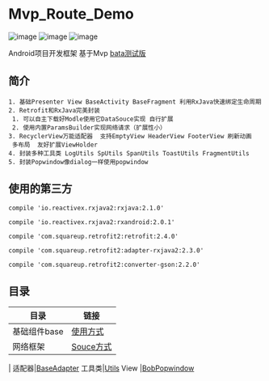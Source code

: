 # Mvp_Route_Demo

![image](https://travis-ci.org/Alamofire/Alamofire.svg?branch=master)
![image](https://img.shields.io/badge/API-14+-brightgreen.svg)
![image](https://img.shields.io/badge/Mvp_Route-v1.0.0-brightgreen.svg)

Android项目开发框架 基于Mvp
[bata测试版](https://github.com/TLocation/Mvp_Route_Demo/tree/dev)
## 简介
    1. 基础Presenter View BaseActivity BaseFragment 利用RxJava快速绑定生命周期
    2. Retrofit和RxJava完美封装 
     1. 可以自主下载好Modle使用它DataSouce实现 自行扩展
     2. 使用内置ParamsBuilder实现网络请求（扩展性小）
    3. RecyclerView万能适配器  支持EmptyView HeaderView FooterView 刷新动画
     多布局  友好扩展ViewHolder
    4. 封装多种工具类 LogUtils SpUtils SpanUtils ToastUtils FragmentUtils
    5. 封装Popwindow像dialog一样使用popwindow

## 使用的第三方




```
compile 'io.reactivex.rxjava2:rxjava:2.1.0'

compile 'io.reactivex.rxjava2:rxandroid:2.0.1'

compile 'com.squareup.retrofit2:retrofit:2.4.0'

compile 'com.squareup.retrofit2:adapter-rxjava2:2.3.0'

compile 'com.squareup.retrofit2:converter-gson:2.2.0'
```

## 目录
 目录| 链接
---|---
基础组件base|[使用方式](https://github.com/TLocation/Mvp_Route_Demo/blob/master/README/README.md)
网络框架  |[Souce方式](https://github.com/TLocation/Mvp_Route_Demo/blob/master/README/net.md)
   |
适配器|[BaseAdapter](https://github.com/TLocation/Mvp_Route_Demo/blob/master/README/baseAdapter.md)
工具类|[Utils](https://github.com/TLocation/Mvp_Route_Demo/blob/master/README/utils.md)
View |[BobPopwindow](https://github.com/TLocation/Mvp_Route_Demo/blob/master/README/BopPopwindow.md)



  
